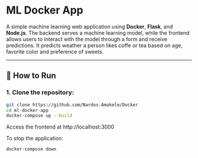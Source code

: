 # ML Docker App

A simple machine learning web application using **Docker**, **Flask**, and **Node.js**. The backend serves a machine learning model, while the frontend allows users to interact with the model through a form and receive predictions. It predicts weather a person likes coffe or tea based on age, favorite color and preference of sweets.

---

## 🚀 How to Run

### 1. Clone the repository:
```bash
git clone https://github.com/Nardos-Amakele/Docker
cd ml-docker-app
docker-compose up --build
```
Access the frontend at http://localhost:3000


To stop the application:
```bash
docker-compose down
```
